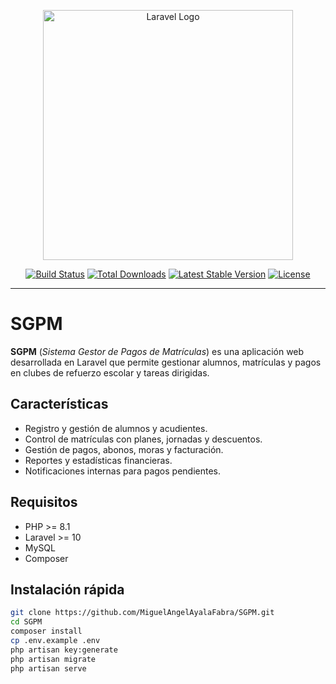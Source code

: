 <p align="center"><a href="https://laravel.com" target="_blank"><img src="https://raw.githubusercontent.com/laravel/art/master/logo-lockup/5%20SVG/2%20CMYK/1%20Full%20Color/laravel-logolockup-cmyk-red.svg" width="400" alt="Laravel Logo"></a></p>

<p align="center">
<a href="https://github.com/laravel/framework/actions"><img src="https://github.com/laravel/framework/workflows/tests/badge.svg" alt="Build Status"></a>
<a href="https://packagist.org/packages/laravel/framework"><img src="https://img.shields.io/packagist/dt/laravel/framework" alt="Total Downloads"></a>
<a href="https://packagist.org/packages/laravel/framework"><img src="https://img.shields.io/packagist/v/laravel/framework" alt="Latest Stable Version"></a>
<a href="https://packagist.org/packages/laravel/framework"><img src="https://img.shields.io/packagist/l/laravel/framework" alt="License"></a>
</p>

---

# SGPM

**SGPM** (*Sistema Gestor de Pagos de Matrículas*) es una aplicación web desarrollada en Laravel que permite gestionar alumnos, matrículas y pagos en clubes de refuerzo escolar y tareas dirigidas.

## Características

- Registro y gestión de alumnos y acudientes.
- Control de matrículas con planes, jornadas y descuentos.
- Gestión de pagos, abonos, moras y facturación.
- Reportes y estadísticas financieras.
- Notificaciones internas para pagos pendientes.

## Requisitos

- PHP >= 8.1
- Laravel >= 10
- MySQL
- Composer

## Instalación rápida

```bash
git clone https://github.com/MiguelAngelAyalaFabra/SGPM.git
cd SGPM
composer install
cp .env.example .env
php artisan key:generate
php artisan migrate
php artisan serve
